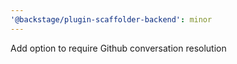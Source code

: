 ```yaml
---
'@backstage/plugin-scaffolder-backend': minor
---
```


Add option to require Github conversation resolution

